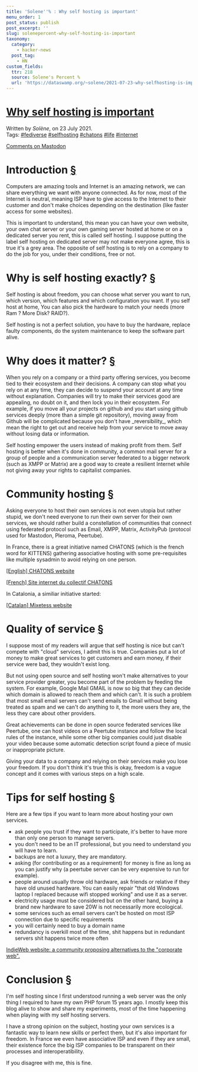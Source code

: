 ```yaml
---
title: 'Solene''% : Why self hosting is important'
menu_order: 1
post_status: publish
post_excerpt: ''
slug: solenepercent-why-self-hosting-is-important
taxonomy:
  category:
    - hacker-news
  post_tag:
    - HN
custom_fields:
  ttr: 218
  source: Solene's Percent %
  url: 'https://dataswamp.org/~solene/2021-07-23-why-selfhosting-is-important.html'
---
```

[Why self hosting is important](https://dataswamp.org/2021-07-23-why-selfhosting-is-important.html)
===================================================================================================

Written by _Solène_, on 23 July 2021.  
Tags: [#fediverse](https://dataswamp.org/tag-fediverse.html) [#selfhosting](https://dataswamp.org/tag-selfhosting.html) [#chatons](https://dataswamp.org/tag-chatons.html) [#life](https://dataswamp.org/tag-life.html) [#internet](https://dataswamp.org/tag-internet.html)

[Comments on Mastodon](https://bsd.network/@solenepercent/106632156566403243)

Introduction [§](https://dataswamp.org/#_Introduction)
======================================================

Computers are amazing tools and Internet is an amazing network, we can share everything we want with anyone connected. As for now, most of the Internet is neutral, meaning ISP have to give access to the Internet to their customer and don't make choices depending on the destination (like faster access for some websites).

This is important to understand, this mean you can have your own website, your own chat server or your own gaming server hosted at home or on a dedicated server you rent, this is called self hosting. I suppose putting the label self hosting on dedicated server may not make everyone agree, this is true it's a grey area. The opposite of self hosting is to rely on a company to do the job for you, under their conditions, free or not.

Why is self hosting exactly? [§](https://dataswamp.org/#_Why_is_self_hosting_exactly?)
======================================================================================

Self hosting is about freedom, you can choose what server you want to run, which version, which features and which configuration you want. If you self host at home, You can also pick the hardware to match your needs (more Ram ? More Disk? RAID?).

Self hosting is not a perfect solution, you have to buy the hardware, replace faulty components, do the system maintenance to keep the software part alive.

Why does it matter? [§](https://dataswamp.org/#_Why_does_it_matter?)
====================================================================

When you rely on a company or a third party offering services, you become tied to their ecosystem and their decisions. A company can stop what you rely on at any time, they can decide to suspend your account at any time without explanation. Companies will try to make their services good are appealing, no doubt on it, and then lock you in their ecosystem. For example, if you move all your projects on github and you start using github services deeply (more than a simple git repository), moving away from Github will be complicated because you don't have \_reversibility\_, which mean the right to get out and receive help from your service to move away without losing data or information.

Self hosting empower the users instead of making profit from them. Self hosting is better when it's done in community, a common mail server for a group of people and a communication server federated to a bigger network (such as XMPP or Matrix) are a good way to create a resilient Internet while not giving away your rights to capitalist companies.

Community hosting [§](https://dataswamp.org/#_Community_hosting)
================================================================

Asking everyone to host their own services is not even utopia but rather stupid, we don't need everyone to run their own server for their own services, we should rather build a constellation of communities that connect using federated protocol such as Email, XMPP, Matrix, ActivityPub (protocol used for Mastodon, Pleroma, Peertube).

In France, there is a great initiative named CHATONS (which is the french word for KITTENS) gathering associative hosting with some pre-requisites like multiple sysadmin to avoid relying on one person.

[\[English\] CHATONS website](https://www.chatons.org/en)

[\[French\] Site internet du collectif CHATONS](https://www.chatons.org/)

In Catalonia, a similiar initiative started:

[\[Catalan\] Mixetess website](https://mixetess.org/)

Quality of service [§](https://dataswamp.org/#_Quality_of_service)
==================================================================

I suppose most of my readers will argue that self hosting is nice but can't compete with "cloud" services, I admit this is true. Companies put a lot of money to make great services to get customers and earn money, if their service were bad, they wouldn't exist long.

But not using open source and self hosting won't make alternatives to your service provider greater, you become part of the problem by feeding the system. For example, Google Mail GMAIL is now so big that they can decide which domain is allowed to reach them and which can't. It is such a problem that most small email servers can't send emails to Gmail without being treated as spam and we can't do anything to it, the more users they are, the less they care about other providers.

Great achievements can be done in open source federated services like Peertube, one can host videos on a Peertube instance and follow the local rules of the instance, while some other big companies could just disable your video because some automatic detection script found a piece of music or inappropriate picture.

Giving your data to a company and relying on their services make you lose your freedom. If you don't think it's true this is okay, freedom is a vague concept and it comes with various steps on a high scale.

Tips for self hosting [§](https://dataswamp.org/#_Tips_for_self_hosting)
========================================================================

Here are a few tips if you want to learn more about hosting your own services.

*   ask people you trust if they want to participate, it's better to have more than only one person to manage servers.
*   you don't need to be an IT professional, but you need to understand you will have to learn.
*   backups are not a luxury, they are mandatory.
*   asking (for contributing or as a requirement) for money is fine as long as you can justify why (a peertube server can be very expensive to run for example).
*   people around usually throw old hardware, ask friends or relative if they have old unused hardware. You can easily repair "that old Windows laptop I replaced because wifi stopped working" and use it as a server.
*   electricity usage must be considered but on the other hand, buying a brand new hardware to save 20W is not necessarily more ecological.
*   some services such as email servers can't be hosted on most ISP connection due to specific requirements
*   you will certainly need to buy a domain name
*   redundancy is overkill most of the time, shit happens but in redundant servers shit happens twice more often

[IndieWeb website: a community proposing alternatives to the "corporate web".](https://indieweb.org/)

Conclusion [§](https://dataswamp.org/#_Conclusion)
==================================================

I'm self hosting since I first understood running a web server was the only thing I required to have my own PHP forum 15 years ago. I mostly keep this blog alive to show and share my experiments, most of the time happening when playing with my self hosting servers.

I have a strong opinion on the subject, hosting your own services is a fantastic way to learn new skills or perfect them, but it's also important for freedom. In France we even have associative ISP and even if they are small, their existence force the big ISP companies to be transparent on their processes and interoperatibility.

If you disagree with me, this is fine.
